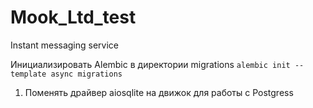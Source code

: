 # Mook_Ltd_test
Instant messaging service


Инициализировать Alembic в директории migrations
`alembic init --template async migrations`

1. Поменять драйвер aiosqlite на движок для работы с Postgress
